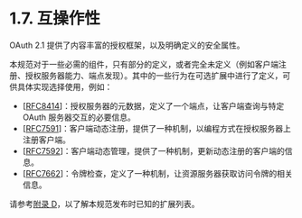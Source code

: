 # 1.7. 互操作性

OAuth 2.1 提供了内容丰富的授权框架，以及明确定义的安全属性。

本规范对于一些必需的组件，只有部分的定义，或者完全未定义（例如客户端注册、授权服务器能力、端点发现）。其中的一些行为在可选扩展中进行了定义，可供具体实现选择使用，例如：

- [[RFC8414](https://www.rfc-editor.org/info/rfc8414)]：授权服务器的元数据，定义了一个端点，让客户端查询与特定 OAuth 服务器交互的必要信息。
- [[RFC7591](https://www.rfc-editor.org/info/rfc7591)]：客户端动态注册，提供了一种机制，以编程方式在授权服务器上注册客户端。
- [[RFC7592](https://www.rfc-editor.org/info/rfc7592)]：客户端动态管理，提供了一种机制，更新动态注册的客户端的信息。
- [[RFC7662](https://www.rfc-editor.org/info/rfc7662)]：令牌检查，定义了一种机制，让资源服务器获取访问令牌的相关信息。

请参考[附录 D](/appendices/extensions)，以了解本规范发布时已知的扩展列表。
